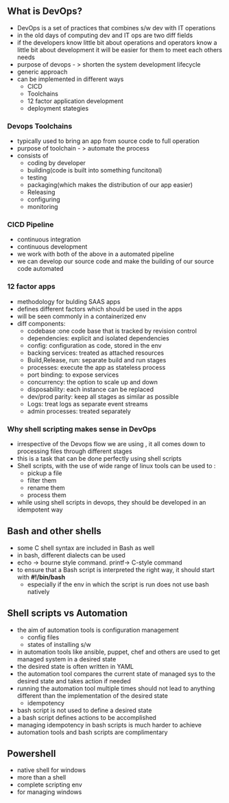 ## What is DevOps?
- DevOps is a set of practices that combines s/w dev with IT operations
- in the old days of computing dev and IT ops are two diff fields
- if the developers know little bit about operations and operators know a little bit about development it will be easier for them to meet each others needs
- purpose of devops - > shorten the system development lifecycle
- generic approach
- can be implemented in different ways
	- CICD
	- Toolchains
	- 12 factor application development
	- deployment stategies
### Devops Toolchains
- typically used to bring an app from source code to full operation
- purpose of toolchain - > automate the process
- consists of 
	- coding by developer
	- building(code is built into something funcitonal)
	- testing
	- packaging(which makes the distribution of our app easier)
	- Releasing
	- configuring
	- monitoring

### CICD Pipeline
- continuous integration 
- continuous development
- we work with both of the above in a automated pipeline
- we can develop our source code and make the building of our source code automated

### 12 factor apps
- methodology for bulding SAAS apps
- defines different factors which should be used in the apps
- will be seen commonly in a containerized env
- diff components:
	- codebase :one code base that is tracked by revision control
	- dependencies: explicit and isolated dependencies
	- config: configuration as code, stored in the env
	- backing services: treated as attached resources
	- Build,Release, run: separate build and run stages
	- processes: execute the app as stateless process
	- port binding: to expose services
	- concurrency: the option to scale up and down
	- disposability: each instance can be replaced
	- dev/prod parity: keep all stages as similar as possible
	- Logs: treat logs as separate event streams
	- admin processes: treated separately

### Why shell scripting makes sense in DevOps
- irrespective of the Devops flow we are using , it all comes down to processing files through different stages
- this is a task that can be done perfectly using shell scripts
- Shell scripts, with the use of wide range of linux tools can be used to :
	- pickup a file
	- filter them
	- rename them
	- process them
- while using shell scripts in devops, they should be developed in an idempotent way

## Bash and other shells
- some C shell syntax are included in Bash as well
- in bash, different dialects can be used
- echo -> bourne style command. printf-> C-style command 
- to ensure that a Bash script is interpreted the right way, it should start with **#!/bin/bash**
	- especially if the env in which the script is run does not use bash natively

## Shell scripts vs Automation
- the aim of automation tools is configuration management
	- config files
	- states of installing s/w
- in automation tools like ansible, puppet, chef and others are used to get managed system in a desired state
- the desired state is often written in YAML
- the automation tool compares the current state of managed sys to the desired state and takes action if needed
- running the automation tool multiple times should not lead to anything different than the implementation of the desired state
	- idempotency
- bash script is not used to define a desired state
- a bash script defines actions to be accomplished
- managing idempotency in bash scripts is much harder to achieve
- automation tools and bash scripts are complimentary

## Powershell
- native shell for windows
- more than a shell
- complete scripting env
- for managing windows
